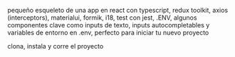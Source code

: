 pequeño esqueleto de una app en react con typescript, redux toolkit, axios (interceptors), materialui, formik, i18, test con jest, .ENV, algunos componentes clave como inputs de texto, inputs autocompletables y variables de entorno en .env, perfecto para iniciar tu nuevo proyecto   


clona, instala y corre el proyecto 


